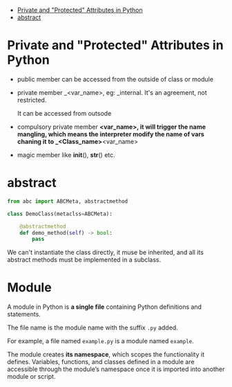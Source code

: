 - [Private and &#34;Protected&#34; Attributes in Python](#private-and-protected-attributes-in-python)
- [abstract](#abstract)

# Private and "Protected" Attributes in Python

- public member
  can be accessed from the outside of class or module
- private member
  _<var_name>, eg: _internal. It's an agreement, not restricted.

  It can be accessed from outsode
- compulsory private member
  __<var_name>, it will trigger the name mangling, which means the interpreter modify the name of vars
  chaning it to _<Class_name>__<var_name>
- magic member
  like __init__(), __str__() etc.

# abstract

```python
from abc import ABCMeta, abstractmethod

class DemoClass(metaclss=ABCMeta):

    @abstractmethod
    def demo_method(self) -> bool:
        pass
```

We can't instantiate the class directly, it muse be inherited, and all its abstract methods must be implemented in a subclass.


# Module

A module in Python is **a single file** containing Python definitions and statements.

The file name is the module name with the suffix `.py` added. 

For example, a file named `example.py` is a module named `example`.

The module creates **its namespace**, which scopes the functionality it defines. Variables, functions, and classes defined in a module are accessible through the module’s namespace once it is imported into another module or script.
